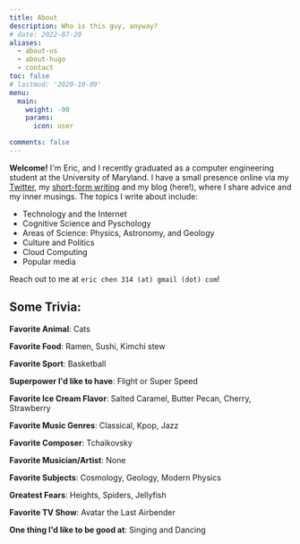 ```yaml
---
title: About
description: Who is this guy, anyway?
# date: 2022-07-20
aliases:
  - about-us
  - about-hugo
  - contact
toc: false
# lastmod: '2020-10-09'
menu:
  main:
    weight: -90
    params:
      icon: user

comments: false
---
```


**Welcome!** I'm Eric, and I recently graduated as a computer engineering student at the University of Maryland. I have a small presence online via my [Twitter](https://twitter.com/below_ocean), my [short-form writing](https://echen.io/shorts) and my blog (here!), where I share advice and my inner musings. The topics I write about include:

- Technology and the Internet
- Cognitive Science and Pyschology
- Areas of Science: Physics, Astronomy, and Geology
- Culture and Politics
- Cloud Computing
- Popular media

Reach out to me at `eric chen 314 (at) gmail (dot) com`!

## Some Trivia:

**Favorite Animal**: Cats

**Favorite Food**: Ramen, Sushi, Kimchi stew

**Favorite Sport**: Basketball

**Superpower I'd like to have**: Flight or Super Speed

**Favorite Ice Cream Flavor**: Salted Caramel, Butter Pecan, Cherry, Strawberry

**Favorite Music Genres**: Classical, Kpop, Jazz

**Favorite Composer**: Tchaikovsky

**Favorite Musician/Artist**: None

**Favorite Subjects**: Cosmology, Geology, Modern Physics

**Greatest Fears**: Heights, Spiders, Jellyfish

**Favorite TV Show**: Avatar the Last Airbender

**One thing I'd like to be good at**: Singing and Dancing
